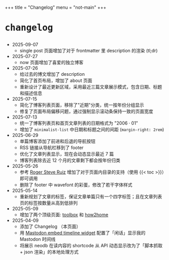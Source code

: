 +++
title = "Changelog"
menu = "not-main"
+++

# <pre>changelog</pre>

- 2025-09-07
  - single post 页面增加了对于 frontmatter 里 description 的渲染 (tl;dr)
- 2025-07-27
  - now 页面增加了喜爱的独立博客
- 2025-07-26
  - 给过去的博文增加了 description
  - 简化了首页布局，增加了 about 页面
  - 重新设计了最近更新区域，采用最近三篇文章展示模式，包含日期、标题和描述信息
- 2025-07-15
  - 简化了博客列表页面，移除了"近期"分类，统一按年份分组显示
  - 修复了页面布局偏移问题，通过强制显示滚动条保持一致的页面宽度
- 2025-07-13
  - 统一了博客列表页和首页文章列表的日期格式为 "2006 · 01"
  - 增加了 `minimalist-list` 中日期和标题之间的间距 (`margin-right: 2rem`)
- 2025-06-29
  - 单篇博客添加了前进和后退的导航按钮
  - RSS 链接从导航栏移到了 footer
  - 优化了文章列表显示，现在会动态显示最近 7 篇
  - 博客列表除去近 12 个月的文章剩下都会按年份归类
- 2025-05-26
  - 参考 [Roger Steve Ruiz](https://write.rog.gr/writing/table-of-contents-for-your-hugo-pages/) 增加了对于页面内目录的支持（使用 \{\{< toc >\}\}）即可调用
  - 删除了 footer 中 wavefont 的彩蛋，修改了若干字体样式
- 2025-05-14
  - 重新规划了文章的标签，保证文章单篇只有一个四字标签；且在文章列表页的标签按数量从高到低排列
- 2025-05-09
  - 增加了两个顶级页面: [toolbox](/toolbox) 和 [how2home](/how2home)
- 2025-04-09
  - 添加了 Changelog （本页面）
  - 用 [Mastodon embed timeline widget](https://gitlab.com/idotj/mastodon-embed-timeline) 配置了「闲话」显示我的 Mastodon 时间线
  - 将展示 neodb 在读内容的 shortcode 从 API 动态显示改为了「脚本抓取 + json 渲染」的本地处理方式
